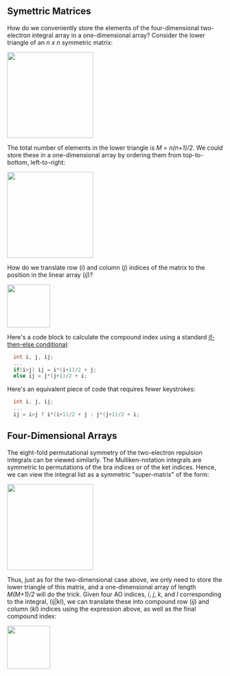 ## Symettric Matrices
How do we conveniently store the elements of the four-dimensional two-electron integral array in a one-dimensional array?  Consider the lower triangle of an *n x n* symmetric matrix:

<img src="./figures/n-by-n-symmetric-matrix.png" height="200">

The total number of elements in the lower triangle is *M = n(n+1)/2*.  We could store these in a one-dimensional array by ordering them from top-to-bottom, left-to-right:

<img src="./figures/lower-triang-numbered-matrix.png" height="200">

How do we translate row (*i*) and column (*j*) indices of the matrix to the position in the linear array (*ij*)?

<img src="./figures/ioff-compound-index.png" height="100">

Here's a code block to calculate the compound index using a standard [if-then-else conditional](https://github.com/CrawfordGroup/ProgrammingProjects/wiki/Control-Statements):
```c++
  int i, j, ij;
  ...
  if(i>j) ij = i*(i+1)/2 + j;
  else ij = j*(j+1)/2 + i;
```
Here's an equivalent piece of code that requires fewer keystrokes:
```c++
  int i, j, ij;
  ...
  ij = i>j ? i*(i+1)/2 + j : j*(j+1)/2 + i;
```

## Four-Dimensional Arrays
The eight-fold permutational symmetry of the two-electron repulsion integrals can be viewed similarly.  The Mulliken-notation integrals are symmetric to permutations of the bra indices or of the ket indices.  Hence, we can view the integral list as a symmetric "super-matrix" of the form:

<img src="./figures/symmetric-integral-matrix.png" height="200">

Thus, just as for the two-dimensional case above, we only need to store the lower triangle of this matrix, and a one-dimensional array of length *M(M+1)/2* will do the trick.  Given four AO indices, *i*, *j*, *k*, and *l* corresponding to the integral, (ij|kl), we can translate these into compound row (*ij*) and column (*kl*) indices using the expression above, as well as the final compound index:

<img src="./figures/ioff-final-compound-index.png" height="100">
